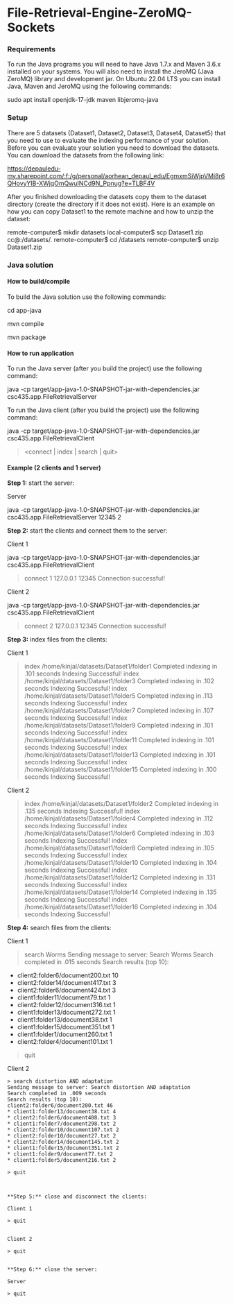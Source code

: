 # File-Retrieval-Engine-ZeroMQ-Sockets

### Requirements

To run the Java programs you will need to have Java 1.7.x and Maven 3.6.x installed on your systems. You will also need to install the JeroMQ (Java ZeroMQ) library and development jar. On Ubuntu 22.04 LTS you can install Java, Maven and JeroMQ using the following commands:


sudo apt install openjdk-17-jdk maven libjeromq-java



### Setup

There are 5 datasets (Dataset1, Dataset2, Dataset3, Dataset4, Dataset5) that you need to use to evaluate the indexing performance of your solution.
Before you can evaluate your solution you need to download the datasets. You can download the datasets from the following link:

https://depauledu-my.sharepoint.com/:f:/g/personal/aorhean_depaul_edu/EgmxmSiWjpVMi8r6QHovyYIB-XWjqOmQwuINCd9N_Ppnug?e=TLBF4V

After you finished downloading the datasets copy them to the dataset directory (create the directory if it does not exist).
Here is an example on how you can copy Dataset1 to the remote machine and how to unzip the dataset:


remote-computer$ mkdir datasets
local-computer$ scp Dataset1.zip cc@<remote-ip>:<path-to-repo>/datasets/.
remote-computer$ cd <path-to-repo>/datasets
remote-computer$ unzip Dataset1.zip


### Java solution
#### How to build/compile

To build the Java solution use the following commands:

cd app-java

mvn compile

mvn package


#### How to run application

To run the Java server (after you build the project) use the following command:

java -cp target/app-java-1.0-SNAPSHOT-jar-with-dependencies.jar csc435.app.FileRetrievalServer <port> <num worker threads>
> <quit>


To run the Java client (after you build the project) use the following command:

java -cp target/app-java-1.0-SNAPSHOT-jar-with-dependencies.jar csc435.app.FileRetrievalClient
> <connect | index | search | quit>


#### Example (2 clients and 1 server)

**Step 1:** start the server:

Server

java -cp target/app-java-1.0-SNAPSHOT-jar-with-dependencies.jar csc435.app.FileRetrievalServer 12345 2
>


**Step 2:** start the clients and connect them to the server:

Client 1

java -cp target/app-java-1.0-SNAPSHOT-jar-with-dependencies.jar csc435.app.FileRetrievalClient
> connect 1 127.0.0.1 12345
Connection successful!


Client 2

java -cp target/app-java-1.0-SNAPSHOT-jar-with-dependencies.jar csc435.app.FileRetrievalClient
> connect 2 127.0.0.1 12345
Connection successful!


**Step 3:** index files from the clients:

Client 1

> index /home/kinjal/datasets/Dataset1/folder1
Completed indexing in .101 seconds
Indexing Successful!
> index /home/kinjal/datasets/Dataset1/folder3
Completed indexing in .102 seconds
Indexing Successful!
> index /home/kinjal/datasets/Dataset1/folder5
Completed indexing in .113 seconds
Indexing Successful!
> index /home/kinjal/datasets/Dataset1/folder7
Completed indexing in .107 seconds
Indexing Successful!
> index /home/kinjal/datasets/Dataset1/folder9
Completed indexing in .101 seconds
Indexing Successful!
> index /home/kinjal/datasets/Dataset1/folder11
Completed indexing in .101 seconds
Indexing Successful!
> index /home/kinjal/datasets/Dataset1/folder13
Completed indexing in .101 seconds
Indexing Successful!
> index /home/kinjal/datasets/Dataset1/folder15
Completed indexing in .100 seconds
Indexing Successful!
>



Client 2

> index /home/kinjal/datasets/Dataset1/folder2
Completed indexing in .135 seconds
Indexing Successful!
> index /home/kinjal/datasets/Dataset1/folder4
Completed indexing in .112 seconds
Indexing Successful!
> index /home/kinjal/datasets/Dataset1/folder6
Completed indexing in .103 seconds
Indexing Successful!
> index /home/kinjal/datasets/Dataset1/folder8
Completed indexing in .105 seconds
Indexing Successful!
> index /home/kinjal/datasets/Dataset1/folder10
Completed indexing in .104 seconds
Indexing Successful!
> index /home/kinjal/datasets/Dataset1/folder12
Completed indexing in .131 seconds
Indexing Successful!
> index /home/kinjal/datasets/Dataset1/folder14
Completed indexing in .135 seconds
Indexing Successful!
> index /home/kinjal/datasets/Dataset1/folder16
Completed indexing in .104 seconds
Indexing Successful!
> 


**Step 4:** search files from the clients:

Client 1

> search Worms
Sending message to server: Search Worms
Search completed in .015 seconds
Search results (top 10):
* client2:folder6/document200.txt 10
* client2:folder14/document417.txt 3
* client2:folder6/document424.txt 3
* client1:folder11/document79.txt 1
* client2:folder12/document316.txt 1
* client1:folder13/document272.txt 1
* client1:folder13/document38.txt 1
* client1:folder15/document351.txt 1
* client1:folder1/document260.txt 1
* client2:folder4/document101.txt 1

> quit



Client 2
```
> search distortion AND adaptation
Sending message to server: Search distortion AND adaptation
Search completed in .009 seconds
Search results (top 10):
client2:folder6/document200.txt 46
* client1:folder13/document38.txt 4
* client2:folder6/document408.txt 3
* client1:folder7/document298.txt 2
* client2:folder10/document107.txt 2
* client2:folder10/document27.txt 2
* client2:folder14/document145.txt 2
* client1:folder15/document351.txt 2
* client1:folder9/document77.txt 2
* client1:folder5/document216.txt 2

> quit



**Step 5:** close and disconnect the clients:

Client 1

> quit


Client 2

> quit


**Step 6:** close the server:

Server

> quit

